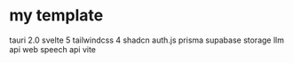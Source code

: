 # my template

tauri 2.0
svelte 5
tailwindcss 4
shadcn
auth.js
prisma
supabase storage
llm api
web speech api
vite

